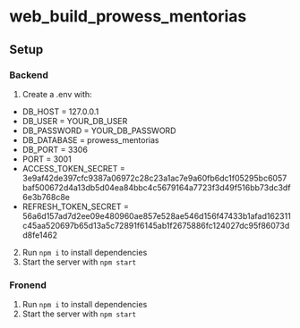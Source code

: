 # web_build_prowess_mentorias

## Setup
### Backend
1. Create a .env with:
- DB_HOST = 127.0.0.1
- DB_USER = YOUR_DB_USER
- DB_PASSWORD = YOUR_DB_PASSWORD
- DB_DATABASE = prowess_mentorias
- DB_PORT = 3306
- PORT = 3001
- ACCESS_TOKEN_SECRET = 3e9af42de397cfc9387a06972c28c23a1ac7e9a60fb6dc1f05295bc6057baf500672d4a13db5d04ea84bbc4c5679164a7723f3d49f516bb73dc3df6e3b768c8e
- REFRESH_TOKEN_SECRET = 56a6d157ad7d2ee09e480960ae857e528ae546d156f47433b1afad162311c45aa520697b65d13a5c72891f6145ab1f2675886fc124027dc95f86073dd8fe1462
2. Run ```npm i``` to install dependencies
3. Start the server with ```npm start```
### Fronend
1. Run ```npm i``` to install dependencies
2. Start the server with ```npm start```
